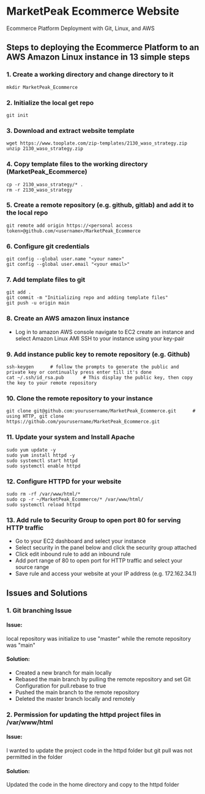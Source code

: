 # MarketPeak Ecommerce Website
Ecommerce Platform Deployment with Git, Linux, and AWS

## Steps to deploying the Ecommerce Platform to an AWS Amazon Linux instance in 13 simple steps
### 1. Create a working directory and change directory to it
```
mkdir MarketPeak_Ecommerce
```
### 2. Initialize the local get repo
```
git init
```
### 3. Download and extract website template
```
wget https://www.tooplate.com/zip-templates/2130_waso_strategy.zip
unzip 2130_waso_strategy.zip
```
### 4. Copy template files to the working directory (MarketPeak_Ecommerce)
```
cp -r 2130_waso_strategy/* .
rm -r 2130_waso_strategy
```
### 5. Create a remote repository (e.g. github, gitlab) and add it to the local repo
```
git remote add origin https://<personal access token>@github.com/<username>/MarketPeak_Ecommerce
```
### 6. Configure git credentials
```
git config --global user.name "<your name>"
git config --global user.email "<your email>"
```
### 7. Add template files to git
```
git add .
git commit -m "Initializing repo and adding template files"
git push -u origin main
```
### 8. Create an AWS amazon linux instance
-   Log in to amazon AWS console
    navigate to EC2
    create an instance and select Amazon Linux AMI
    SSH to your instance using your key-pair
### 9. Add instance public key to remote repository (e.g. Github)
```
ssh-keygen      # follow the prompts to generate the public and private key or continually press enter till it's done
cat ~/.ssh/id_rsa.pub       # This display the public key, then copy the key to your remote repository
```
### 10. Clone the remote repository to your instance
```
git clone git@github.com:yourusername/MarketPeak_Ecommerce.git      # using HTTP, git clone https://github.com/yourusername/MarketPeak_Ecommerce.git
```
### 11. Update your system and Install Apache
```
sudo yum update -y
sudo yum install httpd -y
sudo systemctl start httpd
sudo systemctl enable httpd
```
### 12. Configure HTTPD for your website
```
sudo rm -rf /var/www/html/*
sudo cp -r ~/MarketPeak_Ecommerce/* /var/www/html/
sudo systemctl reload httpd
```
### 13. Add rule to Security Group to open port 80 for serving HTTP traffic
- Go to your EC2 dashboard and select your instance
- Select security in the panel below and click the security group attached
- Click edit inbound rule to add an inbound rule
- Add port range of 80 to open port for HTTP traffic and select your source range
- Save rule and access your website at your IP address (e.g. 172.162.34.1)


## Issues and Solutions
### 1. Git branching Issue
#### Issue:
local repository was initialize to use "master" while the remote repository was "main"
#### Solution:
- Created a new branch for main locally
- Rebased the main branch by pulling the remote repository and set Git Configuration for pull.rebase to true
- Pushed the main branch to the remote repository
- Deleted the master branch locally and remotely

### 2. Permission for updating the httpd project files in /var/www/html
#### Issue:
I wanted to update the project code in the httpd folder but git pull was not permitted in the folder
#### Solution:
Updated the code in the home directory and copy to the httpd folder
